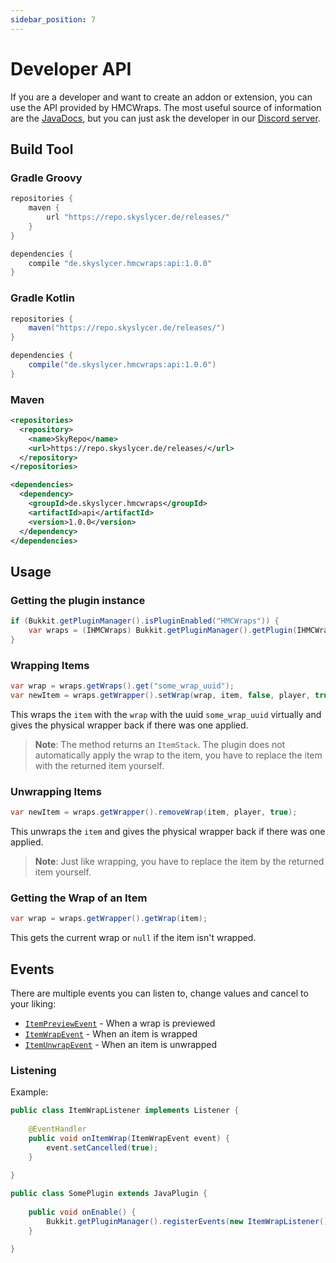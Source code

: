 ```yaml
---
sidebar_position: 7
---
```


# Developer API
If you are a developer and want to create an addon or extension, you can use the API provided by HMCWraps.
The most useful source of information are the [JavaDocs](https://hibiscusmc.github.io/HMCWraps/), but you can just ask the developer in our [Discord server](https://discord.gg/pcm8kWrdNt). 

## Build Tool
### Gradle Groovy
```groovy
repositories {
    maven {
        url "https://repo.skyslycer.de/releases/"
    }
}

dependencies {
    compile "de.skyslycer.hmcwraps:api:1.0.0"
}
```

### Gradle Kotlin
```groovy
repositories {
    maven("https://repo.skyslycer.de/releases/")
}

dependencies {
    compile("de.skyslycer.hmcwraps:api:1.0.0")
}
```

### Maven
```xml
<repositories>
  <repository>
    <name>SkyRepo</name>
    <url>https://repo.skyslycer.de/releases/</url>
  </repository>  
</repositories>

<dependencies>
  <dependency>
    <groupId>de.skyslycer.hmcwraps</groupId>
    <artifactId>api</artifactId>
    <version>1.0.0</version>
  </dependency>
</dependencies>
```

## Usage
### Getting the plugin instance
```java
if (Bukkit.getPluginManager().isPluginEnabled("HMCWraps")) {
    var wraps = (IHMCWraps) Bukkit.getPluginManager().getPlugin(IHMCWraps.class);
}
```

### Wrapping Items
```java
var wrap = wraps.getWraps().get("some_wrap_uuid");
var newItem = wraps.getWrapper().setWrap(wrap, item, false, player, true);
```
This wraps the `item` with the `wrap` with the uuid `some_wrap_uuid` virtually and gives the physical wrapper back if there was one applied.
> **Note**: The method returns an `ItemStack`. The plugin does not automatically apply the wrap to the item, you have to replace the item with the returned item yourself.

### Unwrapping Items
```java
var newItem = wraps.getWrapper().removeWrap(item, player, true);
```
This unwraps the `item` and gives the physical wrapper back if there was one applied.
> **Note**: Just like wrapping, you have to replace the item by the returned item yourself.

### Getting the Wrap of an Item
```java
var wrap = wraps.getWrapper().getWrap(item);
```
This gets the current wrap or `null` if the item isn't wrapped.

## Events
There are multiple events you can listen to, change values and cancel to your liking:
- [`ItemPreviewEvent`](https://hibiscusmc.github.io/HMCWraps/-h-m-c-wraps%20-a-p-i/de.skyslycer.hmcwraps.events/-item-preview-event/index.html) - When a wrap is previewed
- [`ItemWrapEvent`](https://hibiscusmc.github.io/HMCWraps/-h-m-c-wraps%20-a-p-i/de.skyslycer.hmcwraps.events/-item-wrap-event/index.html) - When an item is wrapped
- [`ItemUnwrapEvent`](https://hibiscusmc.github.io/HMCWraps/-h-m-c-wraps%20-a-p-i/de.skyslycer.hmcwraps.events/-item-unwrap-event/index.html) - When an item is unwrapped

### Listening
Example:
```java
public class ItemWrapListener implements Listener {
    
    @EventHandler
    public void onItemWrap(ItemWrapEvent event) {
        event.setCancelled(true);
    }
    
}

public class SomePlugin extends JavaPlugin {
    
    public void onEnable() {
        Bukkit.getPluginManager().registerEvents(new ItemWrapListener());
    }

}
```